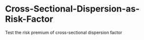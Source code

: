 # Cross-Sectional-Dispersion-as-Risk-Factor
Test the risk premium of cross-sectional dispersion factor
